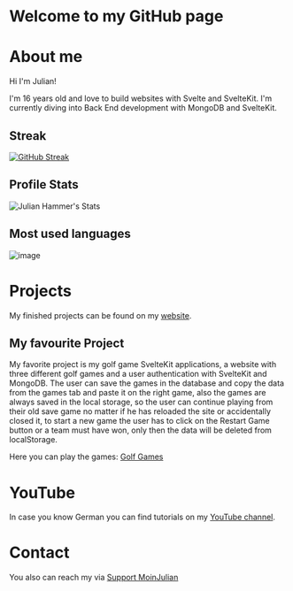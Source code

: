 # Welcome to my GitHub page

# About me

Hi I'm Julian!

I'm 16 years old and love to build websites with Svelte and SvelteKit. I'm currently diving into Back End development with MongoDB and SvelteKit.

## Streak

[![GitHub Streak](https://streak-stats.demolab.com?user=moinjulian&theme=dark)](https://git.io/streak-stats)

## Profile Stats

![Julian Hammer's Stats](https://github-readme-stats.vercel.app/api?username=moinjulian&show_icons=true&theme=dark)

## Most used languages

![image](https://github-readme-stats.vercel.app/api/top-langs/?username=moinjulian&layout=compact&langs_count=10&hide_border=true&theme=dark)
# Projects

My finished projects can be found on my [website](https://moinjulian.com).

## My favourite Project

My favorite project is my golf game SvelteKit applications, a website with three
different golf games and a user authentication with SvelteKit and MongoDB. The user can
save the games in the database and copy the data from the games tab and paste it on
the right game, also the games are always saved in the local storage, so the user can
continue playing from their old save game no matter if he has reloaded the site or
accidentally closed it, to start a new game the user has to click on the Restart Game
button or a team must have won, only then the data will be deleted from localStorage.

Here you can play the games: [Golf Games](https://golf.moinjulian.com)

# YouTube

In case you know German you can find tutorials on my [YouTube channel](https://www.youtube.com/@moinjulian).

# Contact

You also can reach my via [Support MoinJulian](support@moinjulian.com)
